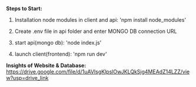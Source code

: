 **Steps to Start:**

1. Installation node modules in client and api: 'npm install node_modules'

2. Create .env file in api folder and enter MONGO DB connection URL

3. start api(mongo db): 'node index.js'

4. launch client(frontend): 'npm run dev'

**Insights of Website & Database:**
https://drive.google.com/file/d/1uAVIsgKlpslOwJKLQkSjg4MEAdZ14LZZ/view?usp=drive_link
